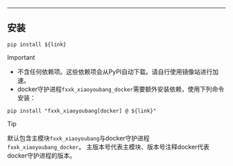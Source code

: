 ---

## 安装

```shell
pip install ${link}
```

> [!IMPORTANT]
> 
> - 不含任何依赖项。这些依赖项会从PyPI自动下载。请自行使用镜像站进行加速。
> - docker守护进程`fxxk_xiaoyoubang_docker`需要额外安装依赖，使用下列命令安装：
> ```shell
> pip install "fxxk_xiaoyoubang[docker] @ ${link}"
> ```

> [!TIP]
> 
> 默认包含主模块`fxxk_xiaoyoubang`与docker守护进程`fxxk_xiaoyoubang_docker`。
> 主版本号代表主模块、版本号注释docker代表docker守护进程的版本。
